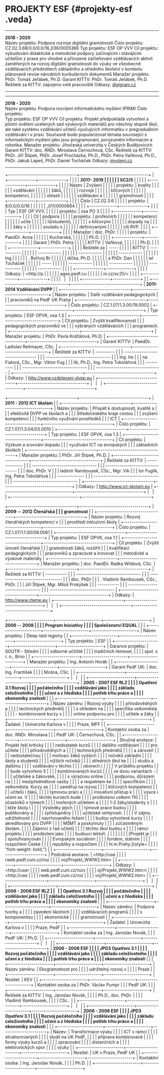 # PROJEKTY ESF {#projekty-esf .veda}

  -------------------- ------------------------------------------------------------------------------------------------------------------------------------------------------------------------------------------------------------------------------------------------------------------------------------------------------------------------------------
  **2018 - 2020**      
  Název projektu:      Podpora rozvoje digitální gramotnosti
  Číslo projektu:      CZ.02.3.68/0.0/0.0/16_036/0005366
  Typ projektu:        ESF OP VVV
  Cíl projektu:        vybudování didaktické a metodické podpory začínajícím i stávajícím učitelům z praxe pro vhodné a přirozené začleňování vzdělávacích aktivit zaměřených na rozvoj digitální gramotnosti do výuky ve všeobecně vzdělávacích předmětech základního a středního školství v kontextu plánované revize národních kurikulárních dokumentů
  Manažer projektu:    PhDr. Tomáš Jeřábek, Ph.D.
  Garant KITTV:        PhDr. Tomáš Jeřábek, Ph.D.
  Řešitelé za KITTV:   zapojeno celé pracoviště
  Odkazy:              [digigram.cz](http://pages.pedf.cuni.cz/digitalni-gramotnost/)
                        
  -------------------- ------------------------------------------------------------------------------------------------------------------------------------------------------------------------------------------------------------------------------------------------------------------------------------------------------------------------------------

  -------------------- -----------------------------------------------------------------------------------------------------------------------------------------------------------------------------------------------------------------------------------------------------------------------------------------------------------------------------------------------
  **2018 - 2020**      
  Název projektu:      Podpora rozvíjení informatického myšlení (PRIM)
  Číslo projektu:      
  Typ projektu:        ESF OP VVV
  Cíl projektu:        Projekt předpokládá vytvoření a pilotní ověření ucelených sad výukových materiálů pro všechny stupně škol, ale také systému vzdělávání učitelů vyučujících informatiku v pregraduálním vzdělávání i v praxi. Současně bude popularizovat témata související s informatickým myšlení jako jsou programování, porozumění informacím a robotika.
  Manažer projektu:    Jihočeská univerzita v Českých Budějovicích
  Garant KITTV:        doc. RNDr. Miroslava Černochová, CSc.
  Řešitelé za KITTV:   PhDr. Jiří Štípek, PhDr. Josef Procházka, Ph.D., PhDr. Petra Vaňková, Ph.D., PhDr. Jakub Lapeš, PhDr. Daniel Tocháček
  Odkazy:              [imysleni.cz](http://imysleni.cz/)
                        
  -------------------- -----------------------------------------------------------------------------------------------------------------------------------------------------------------------------------------------------------------------------------------------------------------------------------------------------------------------------------------------

+-----------------------------------+-----------------------------------+
| +--------------+--------------+   |                                   |
| | **2017- 2019 |              |   |                                   |
| | SC2/5**      |              |   |                                   |
| +--------------+--------------+   |                                   |
| | Název        | Zvýšení      |   |                                   |
| | projektu:    | kvality      |   |                                   |
| |              | vzdělávání   |   |                                   |
| |              | žáků,        |   |                                   |
| |              | rozvoje      |   |                                   |
| |              | klíčových    |   |                                   |
| |              | kompetencí,  |   |                                   |
| |              | oblastí      |   |                                   |
| |              | vzdělávání a |   |                                   |
| |              | gramotností  |   |                                   |
| +--------------+--------------+   |                                   |
| | Číslo        | CZ.02.3.6    |   |                                   |
| | projektu:    | 8/0.0/0.0/16 |   |                                   |
| |              | _011/0000664 |   |                                   |
| +--------------+--------------+   |                                   |
| | Typ          | ESF OP VVV,  |   |                                   |
| | projektu:    | osa PO 3     |   |                                   |
| +--------------+--------------+   |                                   |
| | Cíl          | podpora      |   |                                   |
| | projektu:    | profesních   |   |                                   |
| |              | kompetencí   |   |                                   |
| |              | učite        |   |                                   |
| |              | lů/studentů, |   |                                   |
| |              | s klíčovými  |   |                                   |
| |              | dopady na    |   |                                   |
| |              | žáky v       |   |                                   |
| |              | souladu s    |   |                                   |
| |              | definovanými |   |                                   |
| |              | cíli RVP.    |   |                                   |
| +--------------+--------------+   |                                   |
| | Manažer      | doc. PhDr.   |   |                                   |
| | projektu:    | PaedDr. Anna |   |                                   |
| |              | Kucharská,   |   |                                   |
| |              | Ph.D.        |   |                                   |
| +--------------+--------------+   |                                   |
| | Garant       | PhDr. Petra  |   |                                   |
| | KITTV:       | Vaňková,     |   |                                   |
| |              | Ph.D.        |   |                                   |
| +--------------+--------------+   |                                   |
| | Řešitelé za  |   -----      |   |                                   |
| | KITTV:       | ------------ |   |                                   |
| |              | ------------ |   |                                   |
| |              | ------------ |   |                                   |
| |              | ------------ |   |                                   |
| |              |   Ing        |   |                                   |
| |              | . Bořivoj Br |   |                                   |
| |              | dička, Ph.D. |   |                                   |
| |              |  a PhDr. Dan |   |                                   |
| |              | iel Tocháček |   |                                   |
| |              |   -----      |   |                                   |
| |              | ------------ |   |                                   |
| |              | ------------ |   |                                   |
| |              | ------------ |   |                                   |
| |              | ------------ |   |                                   |
| +--------------+--------------+   |                                   |
| | Odkazy:      | <http://p    |   |                                   |
| |              | ages.pedf.cu |   |                                   |
| |              | ni.cz/sc25/> |   |                                   |
| +--------------+--------------+   |                                   |
| |              |              |   |                                   |
| +--------------+--------------+   |                                   |
+-----------------------------------+-----------------------------------+
| **2011- 2014 Vzdělávání DVPP**    |                                   |
+-----------------------------------+-----------------------------------+
| Název projektu:                   | Další vzdělávání pedagogických    |
|                                   | pracovníků na PedF UK Praha       |
+-----------------------------------+-----------------------------------+
| Číslo projektu:                   | CZ.1.07/1.3.00/19.0002            |
+-----------------------------------+-----------------------------------+
| Typ projektu:                     | ESF OPVK, osa 1.3                 |
+-----------------------------------+-----------------------------------+
| Cíl projektu:                     | Zvýšit kvalifikovanost            |
|                                   | pedagogických pracovníků ve       |
|                                   | vybraných vzdělávácích            |
|                                   | programech.                       |
+-----------------------------------+-----------------------------------+
| Manažer projektu:                 | PhDr. Pavla Košťálová, Ph.D.      |
+-----------------------------------+-----------------------------------+
| Garant KITTV:                     | PaedDr. Ladislav Reitmayer, CSc.  |
+-----------------------------------+-----------------------------------+
| Řešitelé za KITTV:                |   ----------                      |
|                                   | --------------------------------- |
|                                   | --------------------------------- |
|                                   |   Ing. Ire                        |
|                                   | na Fialová, CSc., Mgr. Viktor Fug |
|                                   | lík, Ph.D., Ing. Petra Tobolářová |
|                                   |   ----------                      |
|                                   | --------------------------------- |
|                                   | --------------------------------- |
+-----------------------------------+-----------------------------------+
| Odkazy:                           | <http://www.vzdelavani-dvpp.eu>   |
+-----------------------------------+-----------------------------------+
|                                   |                                   |
+-----------------------------------+-----------------------------------+

+-----------------------------------+-----------------------------------+
| **2011 - 2012 ICT školám**        |                                   |
+-----------------------------------+-----------------------------------+
| Název projektu:                   | Přispět k dostupnosti, kvalitě a  |
|                                   | efektivitě DVPP ve školách a      |
|                                   | Středočeského kraje cestou        |
|                                   | zvýšení kompetencí                |
|                                   | funkčního využívání prostředků    |
|                                   | ICT                               |
+-----------------------------------+-----------------------------------+
| Číslo projektu:                   | CZ.1.07/1.3.04/03.0010            |
+-----------------------------------+-----------------------------------+
| Typ projektu:                     | ESF OPVK, osa 1.3                 |
+-----------------------------------+-----------------------------------+
| Cíl projektu:                     | Výzkum a srovnání dopadu          |
|                                   | využívání ICT na evropských       |
|                                   | základních školách                |
+-----------------------------------+-----------------------------------+
| Manažer projektu:                 | PhDr. Jiří Štípek, Ph.D.          |
+-----------------------------------+-----------------------------------+
| Řešitelé za KITTV:                |   --------------                  |
|                                   | --------------------------------- |
|                                   | --------------------------------- |
|                                   |   doc. PhDr. V                    |
|                                   | ladimír Rambousek, CSc., Mgr. Vik |
|                                   | tor Fuglík, Ing. Petra Tobolářová |
|                                   |   --------------                  |
|                                   | --------------------------------- |
|                                   | --------------------------------- |
+-----------------------------------+-----------------------------------+
| Odkazy:                           | <http://www.ict-skolam.eu>        |
+-----------------------------------+-----------------------------------+
|                                   |                                   |
+-----------------------------------+-----------------------------------+

+-----------------------------------+-----------------------------------+
| **2009 -- 2012 Čtenářská          |                                   |
| gramotnost**                      |                                   |
+-----------------------------------+-----------------------------------+
| Název projektu:                   | Rozvoj čtenářských kompetencí v   |
|                                   | prostředí inkluzivní školy        |
+-----------------------------------+-----------------------------------+
| Číslo projektu:                   | CZ.1.07/1.1.00/08.0061            |
+-----------------------------------+-----------------------------------+
| Typ projektu:                     | ESF OPVK, osa 1.1                 |
+-----------------------------------+-----------------------------------+
| Cíl projektu:                     | Zvýšit úroveň čtenářské           |
|                                   | gramotnosti žáků, rozšířit        |
|                                   | kvalifikaci pedagogických         |
|                                   | pracovníků a zpracovat a inovovat |
|                                   | metodické a výukové materiály     |
+-----------------------------------+-----------------------------------+
| Manažer projektu:                 | doc. PaedDr. Radka Wildová, CSc.  |
+-----------------------------------+-----------------------------------+
| Řešitelé za KITTV:                |   -----------                     |
|                                   | --------------------------------- |
|                                   | --------------------------------- |
|                                   |   doc. PhDr                       |
|                                   | . Vladimír Rambousek, CSc., PhDr. |
|                                   |  Jiří Štípek, Mgr. Miloš Prokýšek |
|                                   |   -----------                     |
|                                   | --------------------------------- |
|                                   | --------------------------------- |
+-----------------------------------+-----------------------------------+
| Odkazy:                           | <http://www.cteme.eu>             |
+-----------------------------------+-----------------------------------+
|                                   |                                   |
+-----------------------------------+-----------------------------------+

+-----------------------+-----------------------+-----------------------+
| **2006 -- 2008        |                       |                       |
| Program Iniciativy    |                       |                       |
| Společenství EQUAL**  |                       |                       |
+-----------------------+-----------------------+-----------------------+
| Název projektu:       | Deep-laid regiony     |                       |
+-----------------------+-----------------------+-----------------------+
| Typ projektu:         | ESF                   |                       |
+-----------------------+-----------------------+-----------------------+
| Garance projektu:     | SOUTR - Střední       |                       |
|                       | odborné učiliště      |                       |
|                       | tradičních řemesel,   |                       |
|                       | spol. s r. o., Brno   |                       |
+-----------------------+-----------------------+-----------------------+
| Manažer projektu:     | Ing. Antonín Horák    |                       |
+-----------------------+-----------------------+-----------------------+
| Garant PedF UK:       | doc. Ing. František   |                       |
|                       | Mošna, CSc.           |                       |
+-----------------------+-----------------------+-----------------------+
|                       |                       |                       |
+-----------------------+-----------------------+-----------------------+
| **2005 - 2007 ESF RLZ |                       |                       |
| Opatření 3.1 Rozvoj   |                       |                       |
| počátečního           |                       |                       |
| vzdělávání jako       |                       |                       |
| základu celoživotního |                       |                       |
| učení a z hlediska    |                       |                       |
| potřeb trhu práce a   |                       |                       |
| ekonomiky znalostí**  |                       |                       |
+-----------------------+-----------------------+-----------------------+
| Název záměru:         | Rozvoj výuky          |                       |
|                       | přírodovědných a      |                       |
|                       | technických předmětů  |                       |
|                       | s ohledem na          |                       |
|                       | specifika velkoměsta  |                       |
|                       | - kombinované kurzy s |                       |
|                       | online podporou pro   |                       |
|                       | učitele a žáky        |                       |
+-----------------------+-----------------------+-----------------------+
| Žadatel:              | Univerzita Karlova v  |                       |
|                       | Praze, MFF            |                       |
+-----------------------+-----------------------+-----------------------+
| Kontaktní osoba za    | doc. RNDr. Miroslava  |                       |
| PedF UK:              | Černochová, CSc.      |                       |
+-----------------------+-----------------------+-----------------------+
| Stručná anotace:      | Projekt řeší kritický |                       |
|                       | nedostatek kurzů      |                       |
|                       | dalšího vzdělávání    |                       |
|                       | pro učitele           |                       |
|                       | přírodovědných a      |                       |
|                       | technických předmětů  |                       |
|                       | a zároveň             |                       |
|                       | nedostatečnou         |                       |
|                       | motivaci žáků vyšších |                       |
|                       | ročníků základní      |                       |
|                       | školy a studentů      |                       |
|                       | nižších ročníků       |                       |
|                       | středních škol ke     |                       |
|                       | studiu a dalšímu      |                       |
|                       | vzdělávání v těchto   |                       |
|                       | oborech.\             |                       |
|                       | V průběhu projektu    |                       |
|                       | bude vytvořeno 5      |                       |
|                       | kombinovaných kurzů   |                       |
|                       | ve dvou variantách -  |                       |
|                       | učitelské a žákovské, |                       |
|                       | s výraznou online     |                       |
|                       | podporou, důrazem na  |                       |
|                       | mezipředmětové vazby  |                       |
|                       | a respektem ke        |                       |
|                       | specifikům            |                       |
|                       | velkoměsta. Kurzy se  |                       |
|                       | zaměřují na rozvoj    |                       |
|                       | klíčových kompetencí  |                       |
|                       | učitelů i žáků,       |                       |
|                       | týmovou práci a       |                       |
|                       | inovativní přístup k  |                       |
|                       | výuce i učení se. V   |                       |
|                       | těchto kurzech bude   |                       |
|                       | proškoleno celkem 110 |                       |
|                       | účastníků v týmech    |                       |
|                       | tvořených učitelem a  |                       |
|                       | 1-2 žáky/studenty z   |                       |
|                       | téže školy.\          |                       |
|                       | Výsledky jejich       |                       |
|                       | týmové práce budou    |                       |
|                       | publikovány a         |                       |
|                       | zpřístupněny          |                       |
|                       | učitelské veřejnosti. |                       |
|                       | V zájmu udržitelnosti |                       |
|                       | navrhovaného řešení   |                       |
|                       | budou vytvořené kurzy |                       |
|                       | akreditovány pro DVPP |                       |
|                       | MŠMT a poskytnuty     |                       |
|                       | zúčastněným školám.   |                       |
|                       | Zájemci z řad učitelů |                       |
|                       | těchto škol budou v   |                       |
|                       | rámci projektu        |                       |
|                       | proškoleni jako       |                       |
|                       | budoucí lektoři.      |                       |
|                       |                       |                       |
|                       | [Projekt je           |                       |
|                       | spolufinancován       |                       |
|                       | Evropským sociálním   |                       |
|                       | fondem, státním       |                       |
|                       | rozpočtem České       |                       |
|                       | republiky a rozpočtem |                       |
|                       | hl.m.Prahy.]{style=   |                       |
|                       | "font-weight: bold;"} |                       |
+-----------------------+-----------------------+-----------------------+
| Podrobná anotace:     | <http://use           |                       |
|                       | rweb.pedf.cuni.cz/roz |                       |
|                       | voj/Projekt_WWW2.htm> |                       |
+-----------------------+-----------------------+-----------------------+
| Odkazy:               | <http://user          |                       |
|                       | web.pedf.cuni.cz/rozv |                       |
|                       | oj/Projekt_WWW2.htm>\ |                       |
|                       | <http://use           |                       |
|                       | rweb.pedf.cuni.cz/roz |                       |
|                       | voj/Projekt_WWW2.htm> |                       |
+-----------------------+-----------------------+-----------------------+
|                       |                       |                       |
+-----------------------+-----------------------+-----------------------+
| **2006 - 2008 ESF RLZ |                       |                       |
| Opatření 3.1 Rozvoj   |                       |                       |
| počátečního           |                       |                       |
| vzdělávání jako       |                       |                       |
| základu celoživotního |                       |                       |
| učení a z hlediska    |                       |                       |
| potřeb trhu práce a   |                       |                       |
| ekonomiky znalostí**  |                       |                       |
+-----------------------+-----------------------+-----------------------+
| Název záměru:         | Podpora tvorby a      |                       |
|                       | zavedení školních     |                       |
|                       | vzdělávacích programů |                       |
|                       | s komponentou         |                       |
|                       | ekonomické            |                       |
|                       | gramotnosti           |                       |
+-----------------------+-----------------------+-----------------------+
| Žadatel:              | Univerzita Karlova v  |                       |
|                       | Praze, PedF           |                       |
+-----------------------+-----------------------+-----------------------+
| Kontaktní osoba za    | Ing. Jaroslav Novák,  |                       |
| PedF UK:              | Ph.D.                 |                       |
+-----------------------+-----------------------+-----------------------+
|                       |                       |                       |
+-----------------------+-----------------------+-----------------------+
| **2006 - 2008 ESF     |                       |                       |
| JPD3 Opatření 3.1     |                       |                       |
| Rozvoj počátečního    |                       |                       |
| vzdělávání jako       |                       |                       |
| základu celoživotního |                       |                       |
| učení a z hlediska    |                       |                       |
| potřeb trhu práce a   |                       |                       |
| ekonomiky znalostí**  |                       |                       |
+-----------------------+-----------------------+-----------------------+
| Název záměru:         | Ekogramotnost pro     |                       |
|                       | udržitelný rozvoj v   |                       |
|                       | Praze                 |                       |
+-----------------------+-----------------------+-----------------------+
| Nositel:              | KEV                   |                       |
+-----------------------+-----------------------+-----------------------+
| Kontaktní osoba za    | PhDr. Václav Pumpr    |                       |
| PedF UK:              |                       |                       |
+-----------------------+-----------------------+-----------------------+
| Řešitelé za KITTV:    | Ing. Jaroslav Novák,  |                       |
|                       | Ph.D., doc. PhDr.     |                       |
|                       | Vladimír Rambousek,   |                       |
|                       | CSc..                 |                       |
+-----------------------+-----------------------+-----------------------+
|                       |                       |                       |
+-----------------------+-----------------------+-----------------------+
| **2006 - 2008 ESF     |                       |                       |
| JPD3 Opatření 3.1     |                       |                       |
| Rozvoj počátečního    |                       |                       |
| vzdělávání jako       |                       |                       |
| základu celoživotního |                       |                       |
| učení a z hlediska    |                       |                       |
| potřeb trhu práce a   |                       |                       |
| ekonomiky znalostí**  |                       |                       |
+-----------------------+-----------------------+-----------------------+
| Název:                | Transformace výuky    |                       |
|                       | ICT v rámci           |                       |
|                       | strukturovaných       |                       |
|                       | studií na UK PedF,    |                       |
|                       | příprava kombinované  |                       |
|                       | formy výuky kurzů a   |                       |
|                       | zpracování            |                       |
|                       | distančních a         |                       |
|                       | elektronických opor   |                       |
|                       | výuky                 |                       |
+-----------------------+-----------------------+-----------------------+
| Nositel:              | UK v Praze, PedF UK   |                       |
+-----------------------+-----------------------+-----------------------+
| Kontaktní osoba:      | Ing. Jaroslav Novák,  |                       |
|                       | Ph.D.                 |                       |
+-----------------------+-----------------------+-----------------------+
